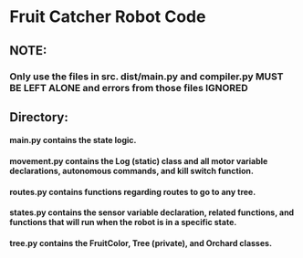 # Fruit Catcher Robot Code

## NOTE:

### Only use the files in src. dist/main.py and compiler.py MUST BE LEFT ALONE and errors from those files IGNORED

## Directory:

#### main.py contains the state logic.

#### movement.py contains the Log (static) class and all motor variable declarations, autonomous commands, and kill switch function.

#### routes.py contains functions regarding routes to go to any tree.

#### states.py contains the sensor variable declaration, related functions, and functions that will run when the robot is in a specific state.

#### tree.py contains the FruitColor, Tree (private), and Orchard classes.
